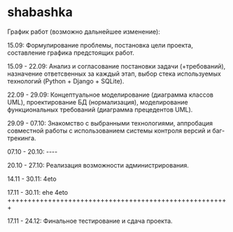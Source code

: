 # shabashka






График работ (возможно дальнейшее изменение):

15.09: Формулирование проблемы, постановка цели проекта, составление графика предстоящих работ.

15.09 - 22.09: Анализ и согласование постановки задачи (+требований), назначение ответсвенных за каждый этап, выбор стека используемых технологий (Python + Django + SQLite).

22.09 - 29.09: Концептуальное моделирование (диаграмма классов UML), проектирование БД (нормализация), моделирование функциональных требований (диаграмма прецедентов UML).

29.09 - 07.10: Знакомство с выбранными технологиями, аппробация совместной работы с использованием системы контроля версий и баг-трекинга.

07.10 - 20.10: ----

20.10 - 27.10: Реализация возможности администрирования.

14.11 - 30.11: 4eto

17.11 - 30.11: ehe 4eto
+++++++++++++++++++++++++++++++++++++++++++++++++++++++



17.11 - 24.12: Финальное тестирование и сдача проекта.
